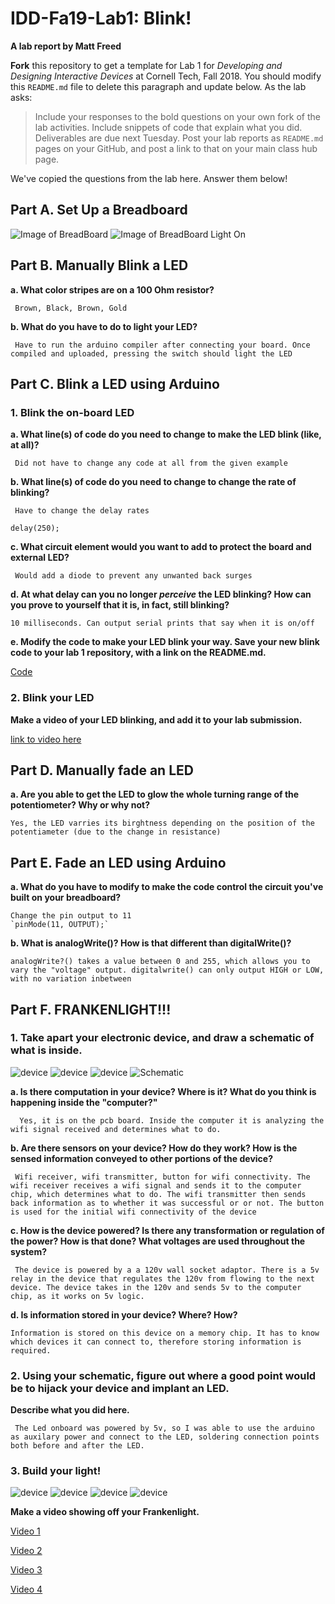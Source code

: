 # IDD-Fa19-Lab1: Blink!

**A lab report by Matt Freed**

**Fork** this repository to get a template for Lab 1 for *Developing and Designing Interactive Devices* at Cornell Tech, Fall 2018. You should modify this `README.md` file to delete this paragraph and update below. As the lab asks:

> Include your responses to the bold questions on your own fork of the lab activities. Include snippets of code that explain what you did. Deliverables are due next Tuesday. Post your lab reports as `README.md` pages on your GitHub, and post a link to that on your main class hub page.

We've copied the questions from the lab here. Answer them below!

## Part A. Set Up a Breadboard

![Image of BreadBoard](https://github.com/mattfreed/IDD-Fa18-Lab1/blob/master/Images/BoardNoBlink.jpg)
![Image of BreadBoard Light On](https://github.com/mattfreed/IDD-Fa18-Lab1/blob/master/Images/BoardBlink.jpg)

## Part B. Manually Blink a LED

**a. What color stripes are on a 100 Ohm resistor?**

     Brown, Black, Brown, Gold
     
**b. What do you have to do to light your LED?**

     Have to run the arduino compiler after connecting your board. Once compiled and uploaded, pressing the switch should light the LED


## Part C. Blink a LED using Arduino

### 1. Blink the on-board LED

**a. What line(s) of code do you need to change to make the LED blink (like, at all)?**

     Did not have to change any code at all from the given example

**b. What line(s) of code do you need to change to change the rate of blinking?**

     Have to change the delay rates
 `delay(250);`
     
**c. What circuit element would you want to add to protect the board and external LED?**

     Would add a diode to prevent any unwanted back surges
     
**d. At what delay can you no longer *perceive* the LED blinking? How can you prove to yourself that it is, in fact, still blinking?**
    
    10 milliseconds. Can output serial prints that say when it is on/off
     
**e. Modify the code to make your LED blink your way. Save your new blink code to your lab 1 repository, with a link on the README.md.**
    
   [Code](https://github.com/mattfreed/IDD-Fa18-Lab1/blob/master/Lab1-blink-onboard.ino)

### 2. Blink your LED

**Make a video of your LED blinking, and add it to your lab submission.**

   [link to video here](https://youtu.be/LJWWnNuRVoE)


## Part D. Manually fade an LED

**a. Are you able to get the LED to glow the whole turning range of the potentiometer? Why or why not?**
    
    Yes, the LED varries its birghtness depending on the position of the potentiameter (due to the change in resistance)

## Part E. Fade an LED using Arduino

**a. What do you have to modify to make the code control the circuit you've built on your breadboard?**
    
    Change the pin output to 11
    `pinMode(11, OUTPUT);`

**b. What is analogWrite()? How is that different than digitalWrite()?**
    
    analogWrite?() takes a value between 0 and 255, which allows you to vary the "voltage" output. digitalwrite() can only output HIGH or LOW, with no variation inbetween


## Part F. FRANKENLIGHT!!!

### 1. Take apart your electronic device, and draw a schematic of what is inside. 

![device](https://github.com/mattfreed/IDD-Fa18-Lab1/blob/master/Images/Image%20from%20iOS%20(3).jpg)
![device](https://github.com/mattfreed/IDD-Fa18-Lab1/blob/master/Images/Image%20from%20iOS%20(1).jpg)
![device](https://github.com/mattfreed/IDD-Fa18-Lab1/blob/master/Images/Image%20from%20iOS%20(2).jpg)
![Schematic](https://github.com/mattfreed/IDD-Fa18-Lab1/blob/master/Images/Schematic.jpg)

**a. Is there computation in your device? Where is it? What do you think is happening inside the "computer?"**
  
      Yes, it is on the pcb board. Inside the computer it is analyzing the wifi signal received and determines what to do.
   
**b. Are there sensors on your device? How do they work? How is the sensed information conveyed to other portions of the device?**
 
     Wifi receiver, wifi transmitter, button for wifi connectivity. The wifi receiver receives a wifi signal and sends it to the computer chip, which determines what to do. The wifi transmitter then sends back information as to whether it was successful or or not. The button is used for the initial wifi connectivity of the device
  
**c. How is the device powered? Is there any transformation or regulation of the power? How is that done? What voltages are used throughout the system?**

     The device is powered by a a 120v wall socket adaptor. There is a 5v relay in the device that regulates the 120v from flowing to the next device. The device takes in the 120v and sends 5v to the computer chip, as it works on 5v logic.

**d. Is information stored in your device? Where? How?**
    
    Information is stored on this device on a memory chip. It has to know which devices it can connect to, therefore storing information is required.
### 2. Using your schematic, figure out where a good point would be to hijack your device and implant an LED.

**Describe what you did here.**
  
     The Led onboard was powered by 5v, so I was able to use the arduino as auxilary power and connect to the LED, soldering connection points both before and after the LED.
### 3. Build your light!

![device](https://github.com/mattfreed/IDD-Fa18-Lab1/blob/master/Images/Image%20from%20iOS%20(6).jpg)
![device](https://github.com/mattfreed/IDD-Fa18-Lab1/blob/master/Images/Image%20from%20iOS%20(7).jpg)
![device](https://github.com/mattfreed/IDD-Fa18-Lab1/blob/master/Images/Image%20from%20iOS%20(8).jpg)
![device](https://github.com/mattfreed/IDD-Fa18-Lab1/blob/master/Images/Image%20from%20iOS%20(5).jpg)

**Make a video showing off your Frankenlight.**

[Video 1](https://youtu.be/82HQr-ucIeM)

[Video 2](https://youtu.be/sjqSHAGKMlI)

[Video 3](https://youtu.be/akHvPEywoiM)

[Video 4](https://youtu.be/0xy-Lu5_kRs)

